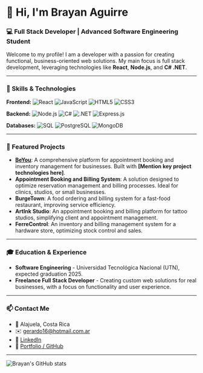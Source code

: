 # 👋 Hi, I'm Brayan Aguirre

### 💻 Full Stack Developer | Advanced Software Engineering Student

Welcome to my profile! I am a developer with a passion for creating functional, business-oriented web solutions. My main focus is full stack development, leveraging technologies like **React**, **Node.js**, and **C# .NET**.

---

### 🚀 Skills & Technologies

**Frontend:**
![React](https://img.shields.io/badge/React-20232A?style=for-the-badge&logo=react&logoColor=61DAFB)
![JavaScript](https://img.shields.io/badge/JavaScript-F7DF1E?style=for-the-badge&logo=javascript&logoColor=black)
![HTML5](https://img.shields.io/badge/HTML5-E34F26?style=for-the-badge&logo=html5&logoColor=white)
![CSS3](https://img.shields.io/badge/CSS3-1572B6?style=for-the-badge&logo=css3&logoColor=white)

**Backend:**
![Node.js](https://img.shields.io/badge/Node.js-43853D?style=for-the-badge&logo=node.js&logoColor=white)
![C#](https://img.shields.io/badge/C%23-239120?style=for-the-badge&logo=c-sharp&logoColor=white)
![.NET](https://img.shields.io/badge/.NET-512BD4?style=for-the-badge&logo=dotnet&logoColor=white)
![Express.js](https://img.shields.io/badge/Express.js-000000?style=for-the-badge&logo=express&logoColor=white)

**Databases:**
![SQL](https://img.shields.io/badge/SQL-025E8C?style=for-the-badge&logo=database&logoColor=white)
![PostgreSQL](https://img.shields.io/badge/PostgreSQL-316192?style=for-the-badge&logo=postgresql&logoColor=white)
![MongoDB](https://img.shields.io/badge/MongoDB-47A248?style=for-the-badge&logo=mongodb&logoColor=white)

---

### 🌟 Featured Projects

- **[BeYou](https://github.com/Brayanvangarden/BeYou)**: A comprehensive platform for appointment booking and inventory management for businesses. Built with **[Mention key project technologies here]**.
- **Appointment Booking and Billing System**: A solution designed to optimize reservation management and billing processes. Ideal for clinics, studios, or small businesses.
- **BurgeTown**: A food ordering and billing system for a fast-food restaurant, improving service efficiency.
- **ArtInk Studio**: An appointment booking and billing platform for tattoo studios, simplifying client and appointment management.
- **FerreControl**: An inventory and billing management system for a hardware store, optimizing stock control and sales.

---

### 🎓 Education & Experience

- **Software Engineering** - Universidad Tecnológica Nacional (UTN), expected graduation 2025.
- **Freelance Full Stack Developer** - Creating custom web solutions for real businesses, with a focus on functionality and user experience.

---

### 📫 Contact Me

- 📍 Alajuela, Costa Rica
- ✉️ [gerardo16@hotmail.com.ar](mailto:gerardo16@hotmail.com.ar)
- 💼 [LinkedIn](https://linkedin.com/in/brayan-aguirre-a454a07b/)
- 🔗 [Portfolio / GitHub](https://github.com/Brayanvangarden)

---

![Brayan's GitHub stats](https://github-readme-stats.vercel.app/api?username=Brayanvangarden&show_icons=true&theme=tokyonight)
